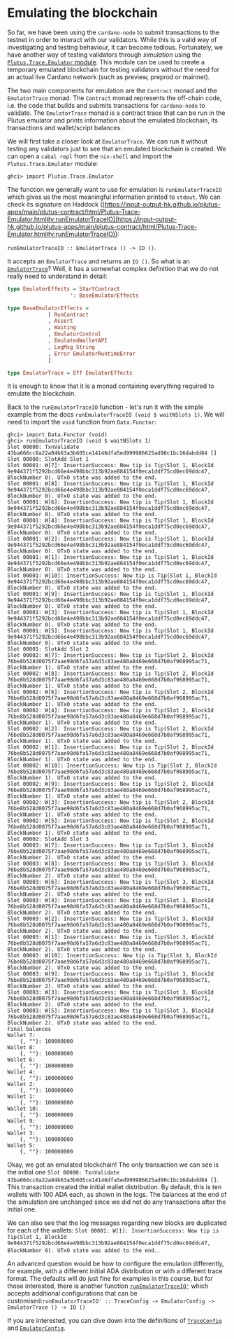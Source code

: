 # Emulating the blockchain

So far, we have been using the `cardano-node` to submit transactions to the testnet in order to interact with our validators. While this is a valid way of investigating and testing behaviour, it can become tedious. Fortunately, we have another way of testing validators through _simulation_ using the [`Plutus.Trace.Emulator` module](https://input-output-hk.github.io/plutus-apps/main/plutus-contract/html/Plutus-Trace-Emulator.html). This module can be used to create a temporary emulated blockchain for testing validators without the need for an actual live Cardano network (such as preview, preprod or mainnet).

The two main components for emulation are the `Contract` monad and the `EmulatorTrace` monad. The `Contract` monad represents the off-chain code, i.e. the code that builds and submits transactions for `cardano-node` to validate. The `EmulatorTrace` monad is a contract trace that can be run in the Plutus emulator and prints information about the emulated blockchain, its transactions and wallet/script balances.

We will first take a closer look at `EmulatorTrace`. We can run it without testing any validators just to see that an emulated blockchain is created. We can open a `cabal repl` from the `nix-shell` and import the `Plutus.Trace.Emulator` module:

```
ghci> import Plutus.Trace.Emulator
```

The function we generally want to use for emulation is `runEmulatorTraceIO` which gives us the most meaningful information printed to `stdout`. We can check its signature on Haddock ([https://input-output-hk.github.io/plutus-apps/main/plutus-contract/html/Plutus-Trace-Emulator.html#v:runEmulatorTraceIO](https://input-output-hk.github.io/plutus-apps/main/plutus-contract/html/Plutus-Trace-Emulator.html#v:runEmulatorTraceIO)):

`runEmulatorTraceIO :: EmulatorTrace () -> IO ()`.

It accepts an `EmulatorTrace` and returns an `IO ()`. So what is an [`EmulatorTrace`](https://input-output-hk.github.io/plutus-apps/main/plutus-contract/html/Plutus-Trace-Emulator.html#t:EmulatorTrace)? Well, it has a somewhat complex definition that we do not really need to understand in detail:

```haskell
type EmulatorEffects = StartContract
                    ': BaseEmulatorEffects

type BaseEmulatorEffects =
             [ RunContract
             , Assert
             , Waiting
             , EmulatorControl
             , EmulatedWalletAPI
             , LogMsg String
             , Error EmulatorRuntimeError
             ]

type EmulatorTrace = Eff EmulatorEffects
```

It is enough to know that it is a monad containing everything required to emulate the blockchain.

Back to the `runEmulatorTraceIO` function - let's run it with the simple example from the docs `runEmulatorTraceIO (void $ waitNSlots 1)`. We will need to import the `void` function from `Data.Functor`:

```
ghci> import Data.Functor (void)
ghci> runEmulatorTraceIO (void $ waitNSlots 1)
Slot 00000: TxnValidate 43ba666cc8a22a04b63a3b605ce14146dfa5ed999986625ad90c1bc16dabdd84 []
Slot 00000: SlotAdd Slot 1
Slot 00001: W[7]: InsertionSuccess: New tip is Tip(Slot 1, BlockId 9e944371f5292bcd66e4e498bbc313b92ae884154f0eca1ddf75cd0ec69ddc47, BlockNumber 0). UTxO state was added to the end.
Slot 00001: W[8]: InsertionSuccess: New tip is Tip(Slot 1, BlockId 9e944371f5292bcd66e4e498bbc313b92ae884154f0eca1ddf75cd0ec69ddc47, BlockNumber 0). UTxO state was added to the end.
Slot 00001: W[6]: InsertionSuccess: New tip is Tip(Slot 1, BlockId 9e944371f5292bcd66e4e498bbc313b92ae884154f0eca1ddf75cd0ec69ddc47, BlockNumber 0). UTxO state was added to the end.
Slot 00001: W[4]: InsertionSuccess: New tip is Tip(Slot 1, BlockId 9e944371f5292bcd66e4e498bbc313b92ae884154f0eca1ddf75cd0ec69ddc47, BlockNumber 0). UTxO state was added to the end.
Slot 00001: W[2]: InsertionSuccess: New tip is Tip(Slot 1, BlockId 9e944371f5292bcd66e4e498bbc313b92ae884154f0eca1ddf75cd0ec69ddc47, BlockNumber 0). UTxO state was added to the end.
Slot 00001: W[1]: InsertionSuccess: New tip is Tip(Slot 1, BlockId 9e944371f5292bcd66e4e498bbc313b92ae884154f0eca1ddf75cd0ec69ddc47, BlockNumber 0). UTxO state was added to the end.
Slot 00001: W[10]: InsertionSuccess: New tip is Tip(Slot 1, BlockId 9e944371f5292bcd66e4e498bbc313b92ae884154f0eca1ddf75cd0ec69ddc47, BlockNumber 0). UTxO state was added to the end.
Slot 00001: W[9]: InsertionSuccess: New tip is Tip(Slot 1, BlockId 9e944371f5292bcd66e4e498bbc313b92ae884154f0eca1ddf75cd0ec69ddc47, BlockNumber 0). UTxO state was added to the end.
Slot 00001: W[3]: InsertionSuccess: New tip is Tip(Slot 1, BlockId 9e944371f5292bcd66e4e498bbc313b92ae884154f0eca1ddf75cd0ec69ddc47, BlockNumber 0). UTxO state was added to the end.
Slot 00001: W[5]: InsertionSuccess: New tip is Tip(Slot 1, BlockId 9e944371f5292bcd66e4e498bbc313b92ae884154f0eca1ddf75cd0ec69ddc47, BlockNumber 0). UTxO state was added to the end.
Slot 00001: SlotAdd Slot 2
Slot 00002: W[7]: InsertionSuccess: New tip is Tip(Slot 2, BlockId 76be8b528d0075f7aae98d6fa57a6d3c83ae480a8469e668d7b0af968995ac71, BlockNumber 1). UTxO state was added to the end.
Slot 00002: W[8]: InsertionSuccess: New tip is Tip(Slot 2, BlockId 76be8b528d0075f7aae98d6fa57a6d3c83ae480a8469e668d7b0af968995ac71, BlockNumber 1). UTxO state was added to the end.
Slot 00002: W[6]: InsertionSuccess: New tip is Tip(Slot 2, BlockId 76be8b528d0075f7aae98d6fa57a6d3c83ae480a8469e668d7b0af968995ac71, BlockNumber 1). UTxO state was added to the end.
Slot 00002: W[4]: InsertionSuccess: New tip is Tip(Slot 2, BlockId 76be8b528d0075f7aae98d6fa57a6d3c83ae480a8469e668d7b0af968995ac71, BlockNumber 1). UTxO state was added to the end.
Slot 00002: W[2]: InsertionSuccess: New tip is Tip(Slot 2, BlockId 76be8b528d0075f7aae98d6fa57a6d3c83ae480a8469e668d7b0af968995ac71, BlockNumber 1). UTxO state was added to the end.
Slot 00002: W[1]: InsertionSuccess: New tip is Tip(Slot 2, BlockId 76be8b528d0075f7aae98d6fa57a6d3c83ae480a8469e668d7b0af968995ac71, BlockNumber 1). UTxO state was added to the end.
Slot 00002: W[10]: InsertionSuccess: New tip is Tip(Slot 2, BlockId 76be8b528d0075f7aae98d6fa57a6d3c83ae480a8469e668d7b0af968995ac71, BlockNumber 1). UTxO state was added to the end.
Slot 00002: W[9]: InsertionSuccess: New tip is Tip(Slot 2, BlockId 76be8b528d0075f7aae98d6fa57a6d3c83ae480a8469e668d7b0af968995ac71, BlockNumber 1). UTxO state was added to the end.
Slot 00002: W[3]: InsertionSuccess: New tip is Tip(Slot 2, BlockId 76be8b528d0075f7aae98d6fa57a6d3c83ae480a8469e668d7b0af968995ac71, BlockNumber 1). UTxO state was added to the end.
Slot 00002: W[5]: InsertionSuccess: New tip is Tip(Slot 2, BlockId 76be8b528d0075f7aae98d6fa57a6d3c83ae480a8469e668d7b0af968995ac71, BlockNumber 1). UTxO state was added to the end.
Slot 00002: SlotAdd Slot 3
Slot 00003: W[7]: InsertionSuccess: New tip is Tip(Slot 3, BlockId 76be8b528d0075f7aae98d6fa57a6d3c83ae480a8469e668d7b0af968995ac71, BlockNumber 2). UTxO state was added to the end.
Slot 00003: W[8]: InsertionSuccess: New tip is Tip(Slot 3, BlockId 76be8b528d0075f7aae98d6fa57a6d3c83ae480a8469e668d7b0af968995ac71, BlockNumber 2). UTxO state was added to the end.
Slot 00003: W[6]: InsertionSuccess: New tip is Tip(Slot 3, BlockId 76be8b528d0075f7aae98d6fa57a6d3c83ae480a8469e668d7b0af968995ac71, BlockNumber 2). UTxO state was added to the end.
Slot 00003: W[4]: InsertionSuccess: New tip is Tip(Slot 3, BlockId 76be8b528d0075f7aae98d6fa57a6d3c83ae480a8469e668d7b0af968995ac71, BlockNumber 2). UTxO state was added to the end.
Slot 00003: W[2]: InsertionSuccess: New tip is Tip(Slot 3, BlockId 76be8b528d0075f7aae98d6fa57a6d3c83ae480a8469e668d7b0af968995ac71, BlockNumber 2). UTxO state was added to the end.
Slot 00003: W[1]: InsertionSuccess: New tip is Tip(Slot 3, BlockId 76be8b528d0075f7aae98d6fa57a6d3c83ae480a8469e668d7b0af968995ac71, BlockNumber 2). UTxO state was added to the end.
Slot 00003: W[10]: InsertionSuccess: New tip is Tip(Slot 3, BlockId 76be8b528d0075f7aae98d6fa57a6d3c83ae480a8469e668d7b0af968995ac71, BlockNumber 2). UTxO state was added to the end.
Slot 00003: W[9]: InsertionSuccess: New tip is Tip(Slot 3, BlockId 76be8b528d0075f7aae98d6fa57a6d3c83ae480a8469e668d7b0af968995ac71, BlockNumber 2). UTxO state was added to the end.
Slot 00003: W[3]: InsertionSuccess: New tip is Tip(Slot 3, BlockId 76be8b528d0075f7aae98d6fa57a6d3c83ae480a8469e668d7b0af968995ac71, BlockNumber 2). UTxO state was added to the end.
Slot 00003: W[5]: InsertionSuccess: New tip is Tip(Slot 3, BlockId 76be8b528d0075f7aae98d6fa57a6d3c83ae480a8469e668d7b0af968995ac71, BlockNumber 2). UTxO state was added to the end.
Final balances
Wallet 7: 
    {, ""}: 100000000
Wallet 8: 
    {, ""}: 100000000
Wallet 6: 
    {, ""}: 100000000
Wallet 4: 
    {, ""}: 100000000
Wallet 2: 
    {, ""}: 100000000
Wallet 1: 
    {, ""}: 100000000
Wallet 10: 
    {, ""}: 100000000
Wallet 9: 
    {, ""}: 100000000
Wallet 3: 
    {, ""}: 100000000
Wallet 5: 
    {, ""}: 100000000
```

Okay, we got an emulated blockchain! The only transaction we can see is the initial one `Slot 00000: TxnValidate 43ba666cc8a22a04b63a3b605ce14146dfa5ed999986625ad90c1bc16dabdd84 []`. This transaction created the initial wallet distribution. By default, this is ten wallets with 100 ADA each, as shown in the logs. The balances at the end of the simulation are unchanged since we did not do any transactions after the initial one.

We can also see that the log messages regarding new blocks are duplicated for each of the wallets: `Slot 00001: W[1]: InsertionSuccess: New tip is Tip(Slot 1, BlockId 9e944371f5292bcd66e4e498bbc313b92ae884154f0eca1ddf75cd0ec69ddc47, BlockNumber 0). UTxO state was added to the end.`.

An advanced question would be how to configure the emulation differently, for example, with a different initial ADA distribution or with a different trace format. The defaults will do just fine for examples in this course, but for those interested, there is another function [`runEmulatorTraceIO'`](https://input-output-hk.github.io/plutus-apps/main/plutus-contract/html/Plutus-Trace-Emulator.html#v:runEmulatorTraceIO-39-) which accepts additional configurations that can be customised:`runEmulatorTraceIO' :: TraceConfig -> EmulatorConfig -> EmulatorTrace () -> IO ()`

If you are interested, you can dive down into the definitions of [`TraceConfig`](https://input-output-hk.github.io/plutus-apps/main/plutus-contract/html/Plutus-Trace-Emulator.html#t:TraceConfig) and [`EmulatorConfig`](https://input-output-hk.github.io/plutus-apps/main/plutus-contract/html/Plutus-Trace-Emulator.html#t:EmulatorConfig).
